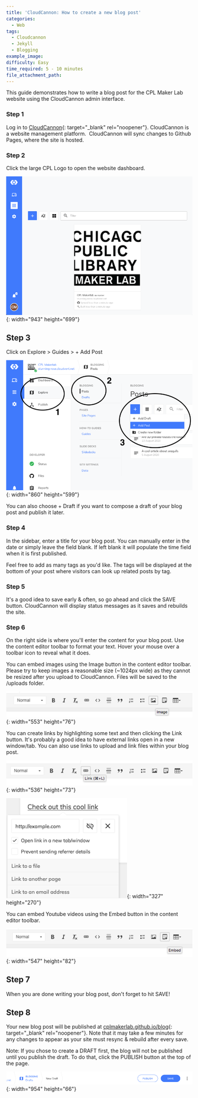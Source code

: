 ```yaml
---
title: 'CloudCannon: How to create a new blog post'
categories:
  - Web
tags:
  - Cloudcannon
  - Jekyll
  - Blogging
example_image:
difficulty: Easy
time_required: 5 - 10 minutes
file_attachment_path:
---
```


This guide demonstrates how to write a blog post for the CPL Maker Lab website using the CloudCannon admin interface.

### Step 1

Log in to [CloudCannon](cloudcannon.com/){: target="_blank" rel="noopener"}. CloudCannon is a website management platform.&nbsp; CloudCannon will sync changes to Github Pages, where the site is hosted.

### Step 2

Click the large CPL Logo to open the website dashboard.

![](/uploads/cloudcannon-how-to-create-a-new-blog-post/guides-cloudcannon-landing.png){: width="943" height="699"}

## Step 3

Click on Explore &gt; Guides &gt; + Add Post

![](/uploads/cloudcannon-how-to-create-a-new-blog-post/guides-add-blog-post.png){: width="860" height="599"}

You can also choose + Draft if you want to compose a draft of your blog post and publish it later.

### Step 4

In the sidebar, enter a title for your blog post. You can manually enter in the date or simply leave the field blank. If left blank it will populate the time field when it is first published.

Feel free to add as many tags as you'd like. The tags will be displayed at the bottom of your post where visitors can look up related posts by tag.

### Step 5

It's a good idea to save early & often, so go ahead and click the SAVE button. CloudCannon will display status messages as it saves and rebuilds the site.

### Step 6

On the right side is where you'll enter the content for your blog post. Use the content editor toolbar to format your text. Hover your mouse over a toolbar icon to reveal what it does.

You can embed images using the Image button in the content editor toolbar. Please try to keep images a reasonable size (~1024px wide) as they cannot be resized after you upload to CloudCannon. Files will be saved to the /uploads folder.

![](/uploads/cloudcannon-how-to-create-a-new-blog-post/guides-images.png){: width="553" height="76"}

You can create links by highlighting some text and then clicking the Link button. It's probably a good idea to have external links open in a new window/tab. You can also use links to upload and link files within your blog post.

![](/uploads/cloudcannon-how-to-create-a-new-blog-post/guides-link-icon.png){: width="536" height="73"}

![](/uploads/cloudcannon-how-to-create-a-new-blog-post/guides-link.png){: width="327" height="270"}

You can embed Youtube videos using the Embed button in the content editor toolbar.

![](/uploads/cloudcannon-how-to-create-a-new-blog-post/guides-embed.png){: width="547" height="82"}

## Step 7

When you are done writing your blog post, don't forget to hit SAVE\!

## Step 8

Your new blog post will be published at [cplmakerlab.github.io/blog](http://cplmakerlab.github.io/blog){: target="_blank" rel="noopener"}. Note that it may take a few minutes for any changes to appear as your site must resync & rebuild after every save.

Note: If you chose to create a DRAFT first, the blog will not be published until you publish the draft. To do that, click the PUBLISH button at the top of the page.

![](/uploads/cloudcannon-how-to-create-a-new-blog-post/guides-publish-draft.png){: width="954" height="66"}